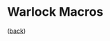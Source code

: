 <!--
    =====================================
    generator=datazen
    version=3.2.0
    hash=7824021b564b9de195f4c356ec923f2e
    =====================================
-->

# Warlock Macros

([back](README.md))
